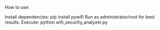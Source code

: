 How to use:

Install dependencies:
pip install pywifi
Run as administrator/root for best results.
Execute:
python wifi_security_analyzer.py
